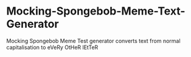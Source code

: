 # Mocking-Spongebob-Meme-Text-Generator
Mocking Spongebob Meme Test generator converts text from normal capitalisation to eVeRy OtHeR lEtTeR
